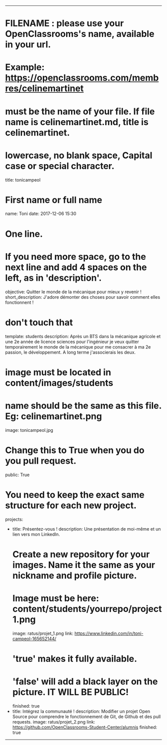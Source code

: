 ﻿---

# FILENAME : please use your OpenClassrooms's name, available in your url.
# Example: https://openclassrooms.com/membres/celinemartinet
# must be the name of your file. If file name is celinemartinet.md, title is celinemartinet.
# lowercase, no blank space, Capital case or special character.
title: tonicampeol

# First name or full name
name: Toni
date: 2017-12-06 15:30

# One line.
# If you need more space, go to the next line and add 4 spaces on the left, as in 'description'.

objective: Quitter le monde de la mécanique pour mieux y revenir !
short_description: J'adore démonter des choses pour savoir comment elles fonctionnent !

# don't touch that
template: students
description:
	Après un BTS dans la mécanique agricole et une 2e année de licence sciences 
	pour l'ingénieur je veux quitter temporairement le monde de la mécanique pour me consacrer
	 à ma 2e passion, le développement. A long terme j'associerais les deux.

# image must be located in content/images/students
# name should be the same as this file. Eg: celinemartinet.png
image: tonicampeol.jpg

# Change this to True when you do you pull request.
public: True

# You need to keep the exact same structure for each new project.
projects:
  - title: Présentez-vous !
    description: Une présentation de moi-même et un lien vers mon LinkedIn.
    # Create a new repository for your images. Name it the same as your nickname and profile picture.
    # Image must be here: content/students/yourrepo/project1.png
    image: ratus/projet_1.png
    link: https://www.linkedin.com/in/toni-campeol-165652144/
    # 'true' makes it fully available.
    # 'false' will add a black layer on the picture. IT WILL BE PUBLIC!
    finished: true
  - title: Intégrez la communauté !
    description: Modifier un projet Open Source pour comprendre le fonctionnement de Git, de Github et des pull requests. 
    image: ratus/projet_2.png
    link: https://github.com/OpenClassrooms-Student-Center/alumnis
    finished: true
---